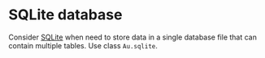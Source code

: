 # SQLite database

Consider [SQLite](https://www.google.com/search?q=SQLite) when need to store data in a single database file that can contain multiple tables. Use class `Au.sqlite`.